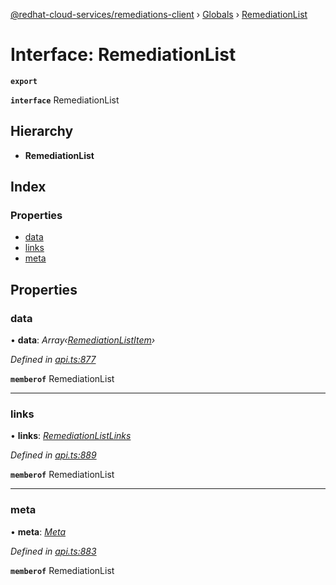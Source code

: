 [@redhat-cloud-services/remediations-client](../README.md) › [Globals](../globals.md) › [RemediationList](remediationlist.md)

# Interface: RemediationList

**`export`** 

**`interface`** RemediationList

## Hierarchy

* **RemediationList**

## Index

### Properties

* [data](remediationlist.md#data)
* [links](remediationlist.md#links)
* [meta](remediationlist.md#meta)

## Properties

###  data

• **data**: *Array‹[RemediationListItem](remediationlistitem.md)›*

*Defined in [api.ts:877](https://github.com/RedHatInsights/javascript-clients/blob/master/packages/remediations/api.ts#L877)*

**`memberof`** RemediationList

___

###  links

• **links**: *[RemediationListLinks](remediationlistlinks.md)*

*Defined in [api.ts:889](https://github.com/RedHatInsights/javascript-clients/blob/master/packages/remediations/api.ts#L889)*

**`memberof`** RemediationList

___

###  meta

• **meta**: *[Meta](meta.md)*

*Defined in [api.ts:883](https://github.com/RedHatInsights/javascript-clients/blob/master/packages/remediations/api.ts#L883)*

**`memberof`** RemediationList
